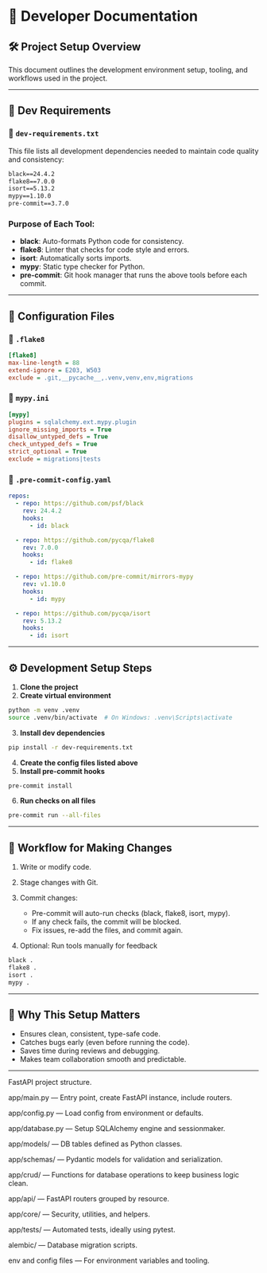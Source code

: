 # 📘 Developer Documentation

## 🛠 Project Setup Overview

This document outlines the development environment setup, tooling, and workflows used in the project.

---

## 📁 Dev Requirements

### 📄 `dev-requirements.txt`

This file lists all development dependencies needed to maintain code quality and consistency:

```txt
black==24.4.2
flake8==7.0.0
isort==5.13.2
mypy==1.10.0
pre-commit==3.7.0
```

### Purpose of Each Tool:

* **black**: Auto-formats Python code for consistency.
* **flake8**: Linter that checks for code style and errors.
* **isort**: Automatically sorts imports.
* **mypy**: Static type checker for Python.
* **pre-commit**: Git hook manager that runs the above tools before each commit.

---

## 🧱 Configuration Files

### 📄 `.flake8`

```ini
[flake8]
max-line-length = 88
extend-ignore = E203, W503
exclude = .git,__pycache__,.venv,venv,env,migrations
```

### 📄 `mypy.ini`

```ini
[mypy]
plugins = sqlalchemy.ext.mypy.plugin
ignore_missing_imports = True
disallow_untyped_defs = True
check_untyped_defs = True
strict_optional = True
exclude = migrations|tests
```

### 📄 `.pre-commit-config.yaml`

```yaml
repos:
  - repo: https://github.com/psf/black
    rev: 24.4.2
    hooks:
      - id: black

  - repo: https://github.com/pycqa/flake8
    rev: 7.0.0
    hooks:
      - id: flake8

  - repo: https://github.com/pre-commit/mirrors-mypy
    rev: v1.10.0
    hooks:
      - id: mypy

  - repo: https://github.com/pycqa/isort
    rev: 5.13.2
    hooks:
      - id: isort
```

---

## ⚙️ Development Setup Steps

1. **Clone the project**
2. **Create virtual environment**

```bash
python -m venv .venv
source .venv/bin/activate  # On Windows: .venv\Scripts\activate
```

3. **Install dev dependencies**

```bash
pip install -r dev-requirements.txt
```

4. **Create the config files listed above**
5. **Install pre-commit hooks**

```bash
pre-commit install
```

6. **Run checks on all files**

```bash
pre-commit run --all-files
```

---

## 🔄 Workflow for Making Changes

1. Write or modify code.

2. Stage changes with Git.

3. Commit changes:

   * Pre-commit will auto-run checks (black, flake8, isort, mypy).
   * If any check fails, the commit will be blocked.
   * Fix issues, re-add the files, and commit again.

4. Optional: Run tools manually for feedback

```bash
black .
flake8 .
isort .
mypy .
```

---

## 🧠 Why This Setup Matters

* Ensures clean, consistent, type-safe code.
* Catches bugs early (even before running the code).
* Saves time during reviews and debugging.
* Makes team collaboration smooth and predictable.

---

FastAPI project structure.

app/main.py — Entry point, create FastAPI instance, include routers.

app/config.py — Load config from environment or defaults.

app/database.py — Setup SQLAlchemy engine and sessionmaker.

app/models/ — DB tables defined as Python classes.

app/schemas/ — Pydantic models for validation and serialization.

app/crud/ — Functions for database operations to keep business logic clean.

app/api/ — FastAPI routers grouped by resource.

app/core/ — Security, utilities, and helpers.

app/tests/ — Automated tests, ideally using pytest.

alembic/ — Database migration scripts.

env and config files — For environment variables and tooling.
